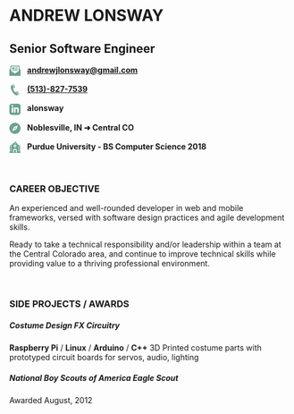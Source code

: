 # ANDREW LONSWAY

## Senior Software Engineer

<img src="icons/email.svg" alt="email" width="20" height="20" style="vertical-align:middle" /> &nbsp; **andrewjlonsway@gmail.com**

<img src="icons/phone.svg" alt="phone" width="20" height="20"
style="vertical-align:middle" /> &nbsp; **[(513)-827-7539](tel:5138277539)**

<img src="icons/linkedin.svg" alt="linkedin" width="20" height="20"
style="vertical-align:middle" /> &nbsp; **alonsway**

<img src="icons/compass.svg" alt="location" width="20" height="20"
style="vertical-align:middle" /> &nbsp; **Noblesville, IN ➜ Central CO**

<img src="icons/college.svg" alt="education" width="20" height="20"
style="vertical-align:middle" /> &nbsp; **Purdue University - BS Computer Science 2018**

</br>

### CAREER OBJECTIVE
An experienced and well-rounded developer in web and mobile frameworks, versed with software design practices and agile development skills. 

Ready to take a technical responsibility and/or leadership within a team at the Central Colorado area, and continue to improve technical skills while providing value to a thriving professional environment. 

</br>

### SIDE PROJECTS / AWARDS
##### Costume Design FX Circuitry
**Raspberry Pi** / **Linux** / **Arduino** / **C++** 3D Printed costume parts with prototyped circuit boards for servos, audio, lighting

##### National Boy Scouts of America Eagle Scout
Awarded August, 2012
